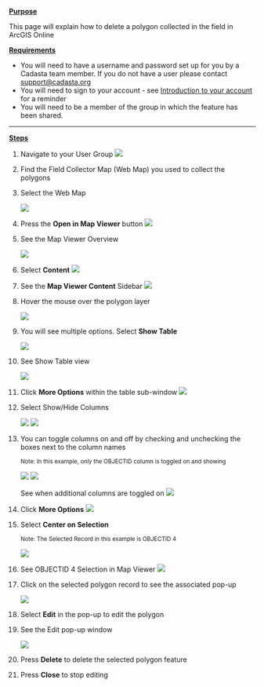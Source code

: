 <u>**Purpose**</u>

This page will explain how to delete a polygon collected in the field in ArcGIS Online

<u>**Requirements**</u>

* You will need to have a username and password set up for you by a Cadasta team member. If you do not have a user please contact support@cadasta.org
* You will need to sign to your account - see [Introduction to your account](intro_to_account/index.md) for a reminder
* You will need to be a member of the group in which the feature has been shared.

-----

<u>**Steps**</u>


1.	Navigate to your User Group
![](imgs/image10.jpg)


2.	Find the Field Collector Map (Web Map) you used to collect the polygons

1. Select the Web Map
	
    ![](imgs/image15.jpg)

1. Press the **Open in Map Viewer** button
![](imgs/image7.jpg)

1. See the Map Viewer Overview

    ![](imgs/image5.jpg)

1. Select **Content**
![](imgs/image6.jpg)

1. See the **Map Viewer Content** Sidebar
![](imgs/image17.jpg)

1. Hover the mouse over the polygon layer 

    ![](imgs/image23.jpg)

1. You will see multiple options. Select **Show Table**
   
   ![](imgs/image19.jpg)

2. See Show Table view

    ![](imgs/image5.jpg)

3. Click **More Options** within the table sub-window
![](imgs/image2.jpg)

1. Select Show/Hide Columns

    ![](imgs/image8.jpg)
    ![](imgs/image14.jpg)
1. You can toggle columns on and off by checking and unchecking the boxes next to the 
column names

    <small> Note: In this example, only the OBJECTID column is toggled on and showing</small>

    ![](imgs/image21.jpg)
    ![](imgs/image11.jpg)

    See when additional columns are toggled on
    ![](imgs/image9.jpg)

12.	Click **More Options**
![](imgs/image2.jpg)

1. Select **Center on Selection**

    <small>Note: The Selected Record in this example is OBJECTID 4</small>

    ![](imgs/image13.jpg)

14.	See OBJECTID 4 Selection in Map Viewer
    ![](imgs/image16.jpg)

15.	Click on the selected polygon record to see the associated pop-up

    ![](imgs/image12.jpg)

1. Select **Edit** in the pop-up to edit the polygon

1. See the Edit pop-up window

    ![](imgs/image4.jpg)

1. Press **Delete** to delete the selected polygon feature
1. Press **Close** to stop editing




